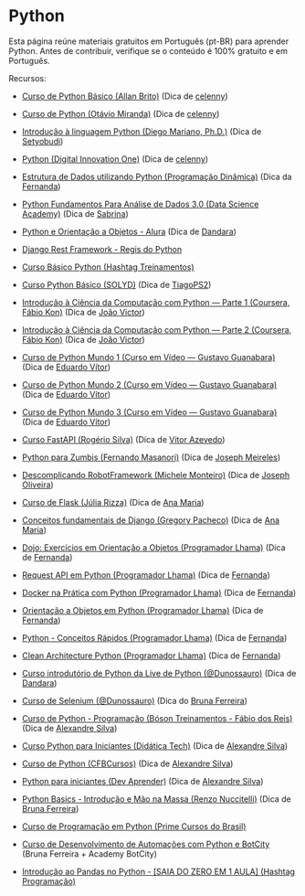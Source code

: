 # Python

Esta página reúne materiais gratuitos em Português (pt-BR) para aprender Python. Antes de contribuir, verifique se o conteúdo é 100% gratuito e em Português.

Recursos:

- [Curso de Python Básico (Allan Brito)](https://eadallanbrito.com/curso/python-basico/) (Dica de [celenny](https://github.com/celenny))

- [Curso de Python (Otávio Miranda)](https://www.youtube.com/playlist?list=PLbIBj8vQhvm0ayQsrhEf-7-8JAj-MwmPr) (Dica de [celenny](https://github.com/celenny))

- [Introdução à linguagem Python (Diego Mariano, Ph.D.)](https://www.udemy.com/course/intro_python/) (Dica de [Setyobudi](https://github.com/Setyobudi))

- [Python (Digital Innovation One)](https://web.dio.me/browse?editorial=a357ccd1-fd65-4285-a2ce-867dba984cfa&page=1) (Dica de [celenny](https://github.com/celenny))

- [Estrutura de Dados utilizando Python (Programação Dinâmica)](https://www.youtube.com/playlist?list=PL5TJqBvpXQv5Bb71AE5Cd_kB5rNsfU4Cp) (Dica da [Fernanda](https://github.com/Fernanda-Dantas))

- [Python Fundamentos Para Análise de Dados 3.0 (Data Science Academy)](https://www.datascienceacademy.com.br/course/python-fundamentos) (Dica de [Sabrina](https://github.com/sanaderer))

- [Python e Orientação a Objetos - Alura](https://www.alura.com.br/apostila-python-orientacao-a-objetos) (Dica de [Dandara](https://github.com/dandaramcsousa))

- [Django Rest Framework - Regis do Python](https://www.youtube.com/watch?v=UOW0CaFayFo&list=PLsGCdfxkV9uqTkbg5AXyqA1McFQayUr2j)

- [Curso Básico Python (Hashtag Treinamentos)](https://pages.hashtagtreinamentos.com/inscricao-curso-basico-python-basegoogle)

- [Curso Python Básico (SOLYD)](https://solyd.com.br/treinamentos/python-basico/) (Dica de [TiagoPS2](https://github.com/TiagoPS2))

- [Introdução à Ciência da Computação com Python — Parte 1 (Coursera, Fábio Kon)](https://pt.coursera.org/learn/ciencia-computacao-python-conceitos) (Dica de [João Victor](https://github.com/jvvoliveira))

- [Introdução à Ciência da Computação com Python — Parte 2 (Coursera, Fábio Kon)](https://pt.coursera.org/learn/ciencia-computacao-python-conceitos-2) (Dica de [João Victor](https://github.com/jvvoliveira))

- [Curso de Python Mundo 1 (Curso em Vídeo — Gustavo Guanabara)](https://www.youtube.com/playlist?list=PLHz_AreHm4dlKP6QQCekuIPky1CiwmdI6) (Dica de [Eduardo Vítor](https://github.com/eduardovitor))

- [Curso de Python Mundo 2 (Curso em Vídeo — Gustavo Guanabara)](https://www.youtube.com/playlist?list=PLHz_AreHm4dk_nZHmxxf_J0WRAqy5Czye) (Dica de [Eduardo Vítor](https://github.com/eduardovitor))

- [Curso de Python Mundo 3 (Curso em Vídeo — Gustavo Guanabara)](https://www.youtube.com/playlist?list=PLHz_AreHm4dksnH2jVTIVNviIMBVYyFnH) (Dica de [Eduardo Vítor](https://github.com/eduardovitor))

- [Curso FastAPI (Rogério Silva)](https://www.youtube.com/watch?v=Hx6w7JXYHbY&list=PLuhCJtW2i-wKK9HjfYJI4RIcd9AMIi88k) (Dica de [Vitor Azevedo](https://github.com/vitorAzevedo09))

- [Python para Zumbis (Fernando Masanori)](https://www.youtube.com/c/PythonparaZumbis/playlists) (Dica de [Joseph Meireles](https://github.com/meirelesTech))

- [Descomplicando RobotFramework (Michele Monteiro)](https://medium.com/rchlo-midway-tech/descomplicando-a-automatiza%C3%A7%C3%A3o-de-testes-com-robot-framework-af793f590ef1) (Dica de [Joseph Oliveira](https://github.com/meirelesTech))

- [Curso de Flask (Júlia Rizza)](https://www.youtube.com/watch?v=r40pC9kyoj0&list=PL3BqW_m3m6a05ALSBW02qDXmfDKIip2KX) (Dica de [Ana Maria](https://github.com/anamariagds))

- [Conceitos fundamentais de Django (Gregory Pacheco)](https://www.udemy.com/course/django-20-aprendendo-os-conceitos-fundamentais/) (Dica de [Ana Maria](https://github.com/anamariagds))

- [Dojo: Exercícios em Orientação a Objetos (Programador Lhama)](https://www.youtube.com/playlist?list=PLAgbpJQADBGKGbD5H9HjTxaaLHJVekAtE) (Dica de [Fernanda](https://github.com/Fernanda-Dantas))

- [Request API em Python (Programador Lhama)](https://www.youtube.com/playlist?list=PLAgbpJQADBGLG_ap3sbYefUp8HsiTt6Kf) (Dica de [Fernanda](https://github.com/Fernanda-Dantas))

- [Docker na Prática com Python (Programador Lhama)](https://www.youtube.com/playlist?list=PLAgbpJQADBGIDbMSopaqFnGm7GJnwru0-) (Dica de [Fernanda](https://github.com/Fernanda-Dantas))

- [Orientação a Objetos em Python (Programador Lhama)](https://www.youtube.com/playlist?list=PLAgbpJQADBGLo24x_xBwGtTDO-bjwrFb_) (Dica de [Fernanda](https://github.com/Fernanda-Dantas))

- [Python - Conceitos Rápidos (Programador Lhama)](https://www.youtube.com/playlist?list=PLAgbpJQADBGK-FaAZBvbAnqALbwcpR4Xu) (Dica de [Fernanda](https://github.com/Fernanda-Dantas))

- [Clean Architecture Python (Programador Lhama)](https://www.youtube.com/playlist?list=PLAgbpJQADBGJmTxeRZKWvdJAoJj8_x3si) (Dica de [Fernanda](https://github.com/Fernanda-Dantas))

- [Curso introdutório de Python da Live de Python (@Dunossauro)](https://youtu.be/yTQDbqmv8Ho) (Dica de [Dandara](https://github.com/dandaramcsousa))

- [Curso de Selenium (@Dunossauro)](https://www.youtube.com/watch?v=PHHXksljGNA&list=PLOQgLBuj2-3LqnMYKZZgzeC7CKCPF375B) (Dica do [Bruna Ferreira](https://github.com/bugelseif))

- [Curso de Python - Programação (Bóson Treinamentos - Fábio dos Reis)](https://www.youtube.com/watch?v=wpqkZJ10Gmo&list=PLucm8g_ezqNrrtduPx7s4BM8phepMn9I2) (Dica de [Alexandre Silva](https://github.com/Alexandre-S-bits))

- [Curso Python para Iniciantes (Didática Tech)](https://www.youtube.com/watch?v=bHn91RxiTjY&list=PLyqOvdQmGdTSEPnO0DKgHlkXb8x3cyglD) (Dica de [Alexandre Silva](https://github.com/Alexandre-S-bits))

- [Curso de Python (CFBCursos)](https://www.youtube.com/watch?v=Ay-MakuSg08&list=PLx4x_zx8csUhuVgWfy7keQQAy7t1J35TR) (Dica de [Alexandre Silva](https://github.com/Alexandre-S-bits))

- [Python para iniciantes (Dev Aprender)](https://www.youtube.com/playlist?list=PLnNURxKyyLIKX73U7hISjIY7T5KiNNLu_) (Dica de [Alexandre Silva](https://github.com/Alexandre-S-bits))

- [Python Basics - Introdução e Mão na Massa (Renzo Nuccitelli)](https://developers.botcity.dev/academy/devpro_python/aula1) (Dica de [Bruna Ferreira](https://github.com/bugelseif))

- [Curso de Programação em Python (Prime Cursos do Brasil)](https://www.youtube.com/playlist?list=PLFKhhNd35zq_INvuX9YzXIbtpo_LGDzYK)

- [Curso de Desenvolvimento de Automações com Python e BotCity](https://developers.botcity.dev/academy/course/dev_desktop_web_pt) (Bruna Ferreira + Academy BotCity)

- [Introdução ao Pandas no Python - [SAIA DO ZERO EM 1 AULA] (Hashtag Programação)](https://youtu.be/C0aj3FjN5e0?si=lLLbeczOpbVzMIah) 
